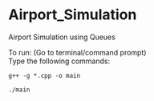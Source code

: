 # Airport_Simulation
Airport Simulation using Queues 

To run: (Go to terminal/command prompt) <br> 
Type the following commands: <br>
```
g++ -g *.cpp -o main

./main
```

